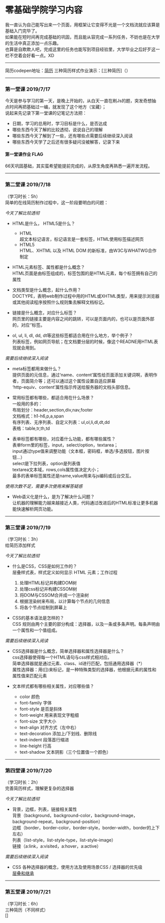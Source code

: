 # 零基础学院学习内容 
我一直认为自己能写出来一个页面，用框架让它变得不光是一个文档流就应该算是基础入门完毕了。 <br>
如果能在短时间再完成基础的巩固，而且能从容完成一系列任务，不妨也是在大学的生活中真正添加一点乐趣。 <br>
也算是自欺欺人吧，完成这里的任务也能写到项目经验里，大学毕业之后好歹这一栏不空着会好看一点。XD
***
简历codepen地址：[简历](https://codepen.io/philtiger/pen/eqYYZZ)
三种简历样式作业演示：[三种简历]（）
***
### 第一堂课 2019/7/17
今天是参与学习的第一天，是晚上开始的，从白天一直在刷Js的题，突发奇想抽点时间再把基础过一编，就发现了这个地方（宝藏）；<br>
说起来先记录下第一堂课的记笔记方法把：
* 日期，学习的总用时，学习目标是什么，是否达成
* 哪些东西今天了解的比较透彻，说说自己的理解
* 哪些东西今天了解到了一些，还有哪些点需要后续继续深入阅读
* 哪些东西今天学了之后还有很多疑问没被解答，记录下来
#### 第一堂课作业 FLAG
66天巩固基础，其实蛮希望能提前完成的，从原生角度再熟悉一遍开发流程。
***
### 第二堂课 2019/7/18
  （学习时长：5h）<br>
简单的在线简历制作过程中，这一阶段要明白的问题：<br>

*今天了解比较透彻*

* HTML是什么， HTML5是什么？
  * HTML <br>
    超文本标记语言，标记语言是一套标签，HTML使用标签描述网页
  * HTML5 <br>
    HTML、XHTML 以及 HTML DOM 的新标准，由W3C与WHATWG合作制定
    
* HTML元素标签、属性都是什么概念？ <br>
  HTML页面是由标签组成的，标签包围的是HTML元素，每个标签拥有自己的属性
  
* 文档类型是什么概念，起什么作用？ <br>
  DOCTYPE，表明web制作过程中用的HTML或XHTML类型，用来提示浏览器或其他阅读程序按照什么规则集去解释文档标记。
  
* 链接是什么概念，对应什么标签？ <br>
  网页里的链接主要是内容之间的跳转，可以是页面内的，也可以是页面外部的，对应‘<a>’标签。
 
* ol, ul, li, dl, dd, dt等这些标签都适合用在什么地方，举个例子？ <br>
  列表标签，例如网页导航；在文档要分层的时候，像这个READNE用HTML表现就会用到。
  
*需要后续继续深入阅读*

* meta标签都用来做什么？ <br>
  提供页面的元信息，通过‘name、content’属性给页面添加关键词啊，表明作者，页面简介等；还可以通过这个属性设置自适应屏幕<br>
  ‘http-equiv、content’属性指示传送给服务器的文档头部信息。
  
* 常用标签都有哪些，都适合用在什么场景？ <br>
  一般用的多的： <br>
  布局划分：header,section,div,nav,footer <br>
  文档格式：h1-h6,p,a,span <br>
  有序列表、无序列表、自定义列表：ul,ol,li,dl,dt,dd <br>
  表格：table,tr,th,td 
  
* 表单标签都有哪些，对应着什么功能，都有哪些属性？ <br>
  表单form里的标签，input，select/option，textarea； <br>
  input通过type值来调整功能（文本框，密码框，单选/多选按钮，图片按钮...）<br>
  select是下拉列表，option是列表值 <br>
  textarea文本域，rows,cols属性值决定大小；<br>
  最多的表单标签属性还是name,value用来与js编码或后台交互。
  
*使用次数不足，需要多次使用来解答疑惑*  
* Web语义化是什么，是为了解决什么问题？ <br>
  让机器的理解能力越来越接近人类，代码通过改进后的HTML标准让更多机器能快速解析网页功能。
***
### 第三堂课 2019/7/19
  （学习时长：3h）<br>
给简历添加样式<br>

*今天了解比较透彻*

* 什么是CSS，CSS是如何工作的？ <br>
  层叠样式表，样式定义如何显示 HTML 元素；工作过程<br>
  1. 处理HTML标记并构建DOM树
  2. 处理css标记并构建CSSOM树
  3. 将DOM与CSSOM合并成一个渲染树
  4. 根据渲染树来布局，以计算每个节点的几何信息
  5. 将各个节点绘制到屏幕上
  
* CSS的基本语法是怎样的？ <br>
  CSS 规则由两个主要的部分构成：选择器，以及一条或多条声明。每条声明由一个属性和一个值组成。
  
*需要后续继续深入阅读* 

* CSS选择器是什么概念，简单选择器和属性选择器是什么？ <br>
css选择器使得每一个HTML语句与css样式相对应。<br>
简单选择器就是通过元素、class、id进行匹配，包括通用选择器（\*）<br>
属性选择器：用(\[\])来标记，是一种特殊类型的选择器，他根据元素的属性和属性值来匹配元素

* 文本样式都有哪些相关属性，对应哪些值？ <br>
  * color  颜色
  * font-family  字体
  * font-style  是否是斜体
  * font-weight  用来表现文字粗细
  * font-size  文字大小
  * text-align  对齐方式（左中右）
  * text-decoration  添加上/下划线、删除线
  * text-indent  段落首行缩进
  * line-height  行高
  * text-shadow  文本阴影（三个位置值一个颜色）
***
### 第四堂课 2019/7/20
  （学习时长：2h）<br>
完善简历样式，理解更复杂的选择器 <br>
  
*今天了解比较透彻*
  
* 背景，边框，列表，链接相关属性 <br>
  背景（background，background-color，background-image，background-repeat，background-position）<br>
  边框（border，border-color，border-style，border-width，border的上下左右）<br>
  列表（list-style，list-style-type，list-style-image）<br>
  链接（a:link，a:visited，a:hover，a:active）<br>
  
*需要后续继续深入阅读* 
  
* CSS 各种选择器的概念，使用方法及使用场景CSS / 选择器的优先级<br>
[层叠和继承](https://developer.mozilla.org/zh-CN/docs/Learn/CSS/Introduction_to_CSS/Cascade_and_inheritance)
***
### 第五堂课 2019/7/21
  （学习时长：6h）<br>
三种简历（不同样式） <br>
[]